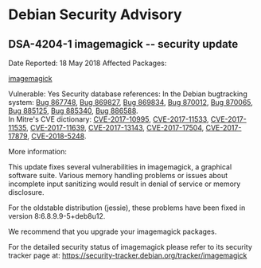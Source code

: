 
Debian Security Advisory
========================


DSA-4204-1 imagemagick -- security update
-----------------------------------------



Date Reported:
18 May 2018
Affected Packages:

[imagemagick](https://packages.debian.org/src:imagemagick)

Vulnerable:
Yes
Security database references:
In the Debian bugtracking system: [Bug 867748](https://bugs.debian.org/cgi-bin/bugreport.cgi?bug=867748), [Bug 869827](https://bugs.debian.org/cgi-bin/bugreport.cgi?bug=869827), [Bug 869834](https://bugs.debian.org/cgi-bin/bugreport.cgi?bug=869834), [Bug 870012](https://bugs.debian.org/cgi-bin/bugreport.cgi?bug=870012), [Bug 870065](https://bugs.debian.org/cgi-bin/bugreport.cgi?bug=870065), [Bug 885125](https://bugs.debian.org/cgi-bin/bugreport.cgi?bug=885125), [Bug 885340](https://bugs.debian.org/cgi-bin/bugreport.cgi?bug=885340), [Bug 886588](https://bugs.debian.org/cgi-bin/bugreport.cgi?bug=886588).  
In Mitre's CVE dictionary: [CVE-2017-10995](https://security-tracker.debian.org/tracker/CVE-2017-10995), [CVE-2017-11533](https://security-tracker.debian.org/tracker/CVE-2017-11533), [CVE-2017-11535](https://security-tracker.debian.org/tracker/CVE-2017-11535), [CVE-2017-11639](https://security-tracker.debian.org/tracker/CVE-2017-11639), [CVE-2017-13143](https://security-tracker.debian.org/tracker/CVE-2017-13143), [CVE-2017-17504](https://security-tracker.debian.org/tracker/CVE-2017-17504), [CVE-2017-17879](https://security-tracker.debian.org/tracker/CVE-2017-17879), [CVE-2018-5248](https://security-tracker.debian.org/tracker/CVE-2018-5248).  

More information:

This update fixes several vulnerabilities in imagemagick, a graphical
software suite. Various memory handling problems or issues about
incomplete input sanitizing would result in denial of service or
memory disclosure.


For the oldstable distribution (jessie), these problems have been fixed
in version 8:6.8.9.9-5+deb8u12.


We recommend that you upgrade your imagemagick packages.


For the detailed security status of imagemagick please refer to
its security tracker page at:
<https://security-tracker.debian.org/tracker/imagemagick>





